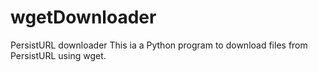 # wgetDownloader
PersistURL downloader
This ia a Python program to download files from PersistURL using wget.
